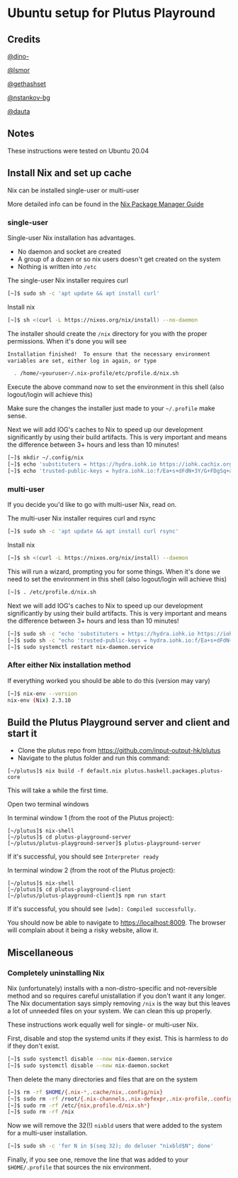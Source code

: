 # Ubuntu setup for Plutus Playround

## Credits

[@dino-](https://github.com/dino-)

[@lsmor](https://github.com/lsmor)

[@gethashset](https://github.com/gethashset)

[@nstankov-bg](https://github.com/nstankov-bg)

[@dauta](https://github.com/dauta)


## Notes

These instructions were tested on Ubuntu 20.04


## Install Nix and set up cache

Nix can be installed single-user or multi-user

More detailed info can be found in the
[Nix Package Manager Guide](https://nixos.org/manual/nix/stable)


### single-user

Single-user Nix installation has advantages. 
 - No daemon and socket are created
 - A group of a dozen or so nix users doesn't get created on the system
 - Nothing is written into `/etc`

The single-user Nix installer requires curl

```bash
[~]$ sudo sh -c 'apt update && apt install curl'
```

Install nix

```bash
[~]$ sh <(curl -L https://nixos.org/nix/install) --no-daemon
```

The installer should create the `/nix` directory for you with the proper
permissions. When it's done you will see

```bash
Installation finished!  To ensure that the necessary environment
variables are set, either log in again, or type

  . /home/<youruser>/.nix-profile/etc/profile.d/nix.sh
```

Execute the above command now to set the environment in this shell (also
logout/login will achieve this)

Make sure the changes the installer just made to your `~/.profile` make sense.

Next we will add IOG's caches to Nix to speed up our development significantly
by using their build artifacts. This is very important and means the difference
between 3+ hours and less than 10 minutes!

```bash
[~]$ mkdir ~/.config/nix
[~]$ echo 'substituters = https://hydra.iohk.io https://iohk.cachix.org https://cache.nixos.org/' >> ~/.config/nix/nix.conf
[~]$ echo 'trusted-public-keys = hydra.iohk.io:f/Ea+s+dFdN+3Y/G+FDgSq+a5NEWhJGzdjvKNGv0/EQ= iohk.cachix.org-1:DpRUyj7h7V830dp/i6Nti+NEO2/nhblbov/8MW7Rqoo= cache.nixos.org-1:6NCHdD59X431o0gWypbMrAURkbJ16ZPMQFGspcDShjY=' >> ~/.config/nix/nix.conf
```


### multi-user

If you decide you'd like to go with multi-user Nix, read on.

The multi-user Nix installer requires curl and rsync

```bash
[~]$ sudo sh -c 'apt update && apt install curl rsync'
```

Install nix

```bash
[~]$ sh <(curl -L https://nixos.org/nix/install) --daemon
```

This will run a wizard, prompting you for some things. When it's done we need
to set the environment in this shell (also logout/login will achieve this)

```bash
[~]$ . /etc/profile.d/nix.sh
```

Next we will add IOG's caches to Nix to speed up our development significantly
by using their build artifacts. This is very important and means the difference
between 3+ hours and less than 10 minutes!

```bash
[~]$ sudo sh -c "echo 'substituters = https://hydra.iohk.io https://iohk.cachix.org https://cache.nixos.org/' >> /etc/nix/nix.conf"
[~]$ sudo sh -c "echo 'trusted-public-keys = hydra.iohk.io:f/Ea+s+dFdN+3Y/G+FDgSq+a5NEWhJGzdjvKNGv0/EQ= iohk.cachix.org-1:DpRUyj7h7V830dp/i6Nti+NEO2/nhblbov/8MW7Rqoo= cache.nixos.org-1:6NCHdD59X431o0gWypbMrAURkbJ16ZPMQFGspcDShjY=' >> /etc/nix/nix.conf"
[~]$ sudo systemctl restart nix-daemon.service
```

### After either Nix installation method

If everything worked you should be able to do this (version may vary)

```bash
[~]$ nix-env --version
nix-env (Nix) 2.3.10
```

## Build the Plutus Playground server and client and start it

* Clone the plutus repo from <https://github.com/input-output-hk/plutus>
* Navigate to the plutus folder and run this command:

```ssh
[~/plutus]$ nix build -f default.nix plutus.haskell.packages.plutus-core
```

This will take a while the first time.

Open two terminal windows

In terminal window 1 (from the root of the Plutus project):

```ssh
[~/plutus]$ nix-shell
[~/plutus]$ cd plutus-playground-server
[~/plutus/plutus-playground-server]$ plutus-playground-server
```

If it's successful, you should see `Interpreter ready`

In terminal window 2 (from the root of the Plutus project):

```ssh
[~/plutus]$ nix-shell
[~/plutus]$ cd plutus-playground-client
[~/plutus/plutus-playground-client]$ npm run start
```

If it's successful, you should see `[wdm]: Compiled successfully.`

You should now be able to navigate to <https://localhost:8009>. The browser
will complain about it being a risky website, allow it.


## Miscellaneous


### Completely uninstalling Nix

Nix (unfortunately) installs with a non-distro-specific and not-reversible
method and so requires careful unistallation if you don't want it any longer.
The Nix documentation says simply removing `/nix` is the way but this leaves a
lot of unneeded files on your system. We can clean this up properly.

These instructions work equally well for single- or multi-user Nix.

First, disable and stop the systemd units if they exist. This is harmless to
do if they don't exist.

```bash
[~]$ sudo systemctl disable --now nix-daemon.service
[~]$ sudo systemctl disable --now nix-daemon.socket
```

Then delete the many directories and files that are on the system

```bash
[~]$ rm -rf $HOME/{.nix-*,.cache/nix,.config/nix}
[~]$ sudo rm -rf /root/{.nix-channels,.nix-defexpr,.nix-profile,.config/nixpkgs,.cache/nix}
[~]$ sudo rm -rf /etc/{nix,profile.d/nix.sh*}
[~]$ sudo rm -rf /nix
```

Now we will remove the 32(!) `nixbld` users that were added to the system for a
multi-user installation.

```bash
[~]$ sudo sh -c 'for N in $(seq 32); do deluser "nixbld$N"; done'
```

Finally, if you see one, remove the line that was added to your
`$HOME/.profile` that sources the nix environment.
